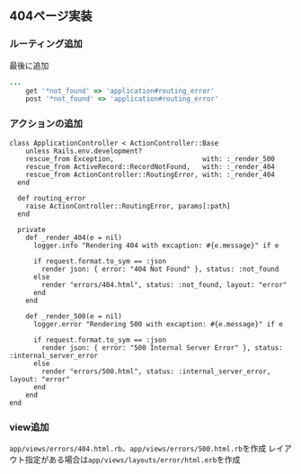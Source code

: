## 404ページ実装
### ルーティング追加
最後に追加
```ruby:config/routes.rb
...
	get '*not_found' => 'application#routing_error'
	post '*not_found' => 'application#routing_error'
```
### アクションの追加
```ruby:app/controller/a
class ApplicationController < ActionController::Base
	unless Rails.env.development?
    rescue_from Exception,                      with: :_render_500
    rescue_from ActiveRecord::RecordNotFound,   with: :_render_404
    rescue_from ActionController::RoutingError, with: :_render_404
  end

  def routing_error
    raise ActionController::RoutingError, params[:path]
  end

  private
    def _render_404(e = nil)
      logger.info "Rendering 404 with excaption: #{e.message}" if e

      if request.format.to_sym == :json
        render json: { error: "404 Not Found" }, status: :not_found
      else
        render "errors/404.html", status: :not_found, layout: "error"
      end
    end

    def _render_500(e = nil)
      logger.error "Rendering 500 with excaption: #{e.message}" if e

      if request.format.to_sym == :json
        render json: { error: "500 Internal Server Error" }, status: :internal_server_error
      else
        render "errors/500.html", status: :internal_server_error, layout: "error"
      end
    end
end
```
### view追加
`app/views/errors/404.html.rb`、`app/views/errors/500.html.rb`を作成
レイアウト指定がある場合は`app/views/layouts/error/html.erb`を作成